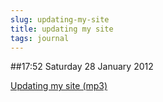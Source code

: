 ```yaml
---
slug: updating-my-site
title: updating my site
tags: journal
---
```


##17:52 Saturday 28 January 2012

[Updating my site (mp3)](http://audioboo.fm/boos/642952-updating-my-site.mp3?keyed=true&source=embed)
